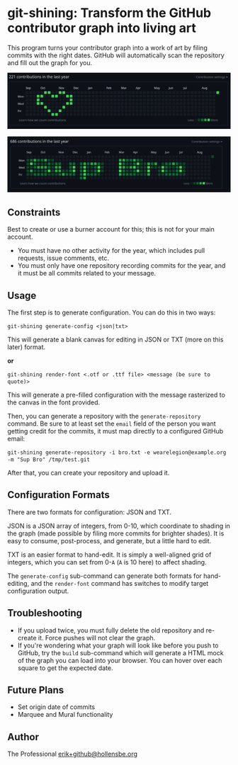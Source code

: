 # git-shining: Transform the GitHub contributor graph into living art

This program turns your contributor graph into a work of art by filing commits with the right dates. GitHub will automatically scan the repository and fill out the graph for you.

<p><center><img src="heart.png" /></center></p>
<p><center><img src="font.png" /></center></p>

## Constraints

Best to create or use a burner account for this; this is not for your main account.

-   You must have no other activity for the year, which includes pull requests, issue comments, etc.
-   You must only have one repository recording commits for the year, and it must be all commits related to your message.

## Usage

The first step is to generate configuration. You can do this in two ways:

```
git-shining generate-config <json|txt>
```

This will generate a blank canvas for editing in JSON or TXT (more on this later) format.

**or**

```
git-shining render-font <.otf or .ttf file> <message (be sure to quote)>
```

This will generate a pre-filled configuration with the message rasterized to the canvas in the font provided.

Then, you can generate a repository with the `generate-repository` command. Be sure to at least set the `email` field of the person you want getting credit for the commits, it must map directly to a configured GitHub email:

```
git-shining generate-repository -i bro.txt -e wearelegion@example.org -m "Sup Bro" /tmp/test.git
```

After that, you can create your repository and upload it.

## Configuration Formats

There are two formats for configuration: JSON and TXT.

JSON is a JSON array of integers, from 0-10, which coordinate to shading in the graph (made possible by filing more commits for brighter shades). It is easy to consume, post-process, and generate, but a little hard to edit.

TXT is an easier format to hand-edit. It is simply a well-aligned grid of integers, which you can set from 0-`A` (`A` is 10 here) to affect shading.

The `generate-config` sub-command can generate both formats for hand-editing, and the `render-font` command has switches to modify target configuration output.

## Troubleshooting

-   If you upload twice, you must fully delete the old repository and re-create it. Force pushes will not clear the graph.
-   If you're wondering what your graph will look like before you push to GitHub, try the `build` sub-command which will generate a HTML mock of the graph you can load into your browser. You can hover over each square to get the expected date.

## Future Plans

-   Set origin date of commits
-   Marquee and Mural functionality

## Author

The Professional <erik+github@hollensbe.org>
